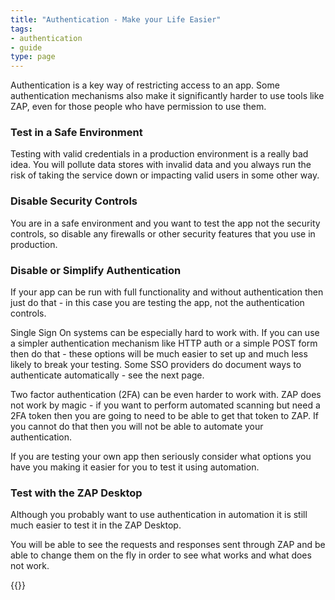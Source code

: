 ```yaml
---
title: "Authentication - Make your Life Easier"
tags: 
- authentication
- guide
type: page
---
```


Authentication is a key way of restricting access to an app.
Some authentication mechanisms also make it significantly harder to use tools like ZAP, even for those people who have permission to use them.

### Test in a Safe Environment

Testing with valid credentials in a production environment is a really bad idea. 
You will pollute data stores with invalid data and you always run the risk of taking the service down or impacting valid users in some other way.

### Disable Security Controls

You are in a safe environment and you want to test the app not the security controls, so disable any firewalls or other security features 
that you use in production.

### Disable or Simplify Authentication

If your app can be run with full functionality and without authentication then just do that - in this case you are testing the app, not the authentication controls.

Single Sign On systems can be especially hard to work with. 
If you can use a simpler authentication mechanism like HTTP auth or a simple POST form then do that - these options will be much
easier to set up and much less likely to break your testing.
Some SSO providers do document ways to authenticate automatically - see the next page.

Two factor authentication (2FA) can be even harder to work with.
ZAP does not work by magic - if you want to perform automated scanning but need a 2FA token then you are going to need to be able to 
get that token to ZAP. If you cannot do that then you will not be able to automate your authentication.

If you are testing your own app then seriously consider what options you have you making it easier for you to test it using automation.

### Test with the ZAP Desktop

Although you probably want to use authentication in automation it is still much easier to test it in the ZAP Desktop.

You will be able to see the requests and responses sent through ZAP and be able to change them on the fly in order to see what works and what does not work.

{{<prevnext nextUrl="../auto-detection/" nextTitle="Auto Detection">}}
